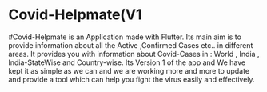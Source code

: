 # Covid-Helpmate(V1
#Covid-Helpmate is an Application made with Flutter. Its main aim is to provide information about all the Active ,Confirmed Cases etc.. in different areas. It provides you with information about Covid-Cases in : World , India , India-StateWise and Country-wise. Its Version 1 of the app and We have kept it as simple as we can and we are working more and more to update and provide a tool which can help you fight the virus easily and effectively.
